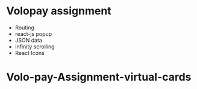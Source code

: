 # Volopay assignment

- Routing
- react-js popup
- JSON data
- infinity scrolling
- React Icons
# Volo-pay-Assignment-virtual-cards
